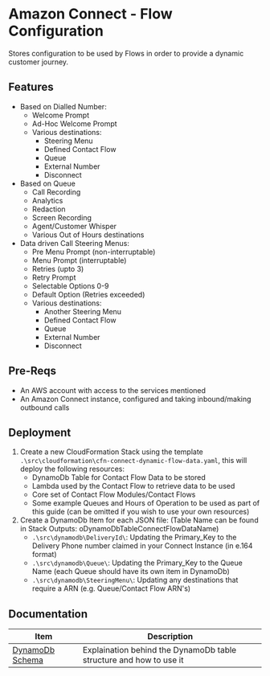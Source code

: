 # Amazon Connect - Flow Configuration
Stores configuration to be used by Flows in order to provide a dynamic customer journey.

## Features

* Based on Dialled Number:
    * Welcome Prompt
    * Ad-Hoc Welcome Prompt
    * Various destinations:
        * Steering Menu
        * Defined Contact Flow
        * Queue
        * External Number
        * Disconnect
* Based on Queue
    * Call Recording
    * Analytics
    * Redaction
    * Screen Recording
    * Agent/Customer Whisper
    * Various Out of Hours destinations
* Data driven Call Steering Menus:
    * Pre Menu Prompt (non-interruptable)
    * Menu Prompt (interruptable)
    * Retries (upto 3)
    * Retry Prompt
    * Selectable Options 0-9
    * Default Option (Retries exceeded)
    * Various destinations:
        * Another Steering Menu
        * Defined Contact Flow
        * Queue
        * External Number
        * Disconnect


## Pre-Reqs

* An AWS account with access to the services mentioned 
* An Amazon Connect instance, configured and taking inbound/making outbound calls 

## Deployment

1. Create a new CloudFormation Stack using the template `.\src\cloudformation\cfn-connect-dynamic-flow-data.yaml`, this will deploy the following resources:
    * DynamoDb Table for Contact Flow Data to be stored
    * Lambda used by the Contact Flow to retrieve data to be used
    * Core set of Contact Flow Modules/Contact Flows
    * Some example Queues and Hours of Operation to be used as part of this guide (can be omitted if you wish to use your own resources)
1. Create a DynamoDb Item for each JSON file: (Table Name can be found in Stack Outputs: oDynamoDbTableConnectFlowDataName)
    * `.\src\dynamodb\DeliveryId\`: Updating the Primary_Key to the Delivery Phone number claimed in your Connect Instance (in e.164 format)
    * `.\src\dynamodb\Queue\`: Updating the Primary_Key to the Queue Name (each Queue should have its own item in DynamoDb)
    * `.\src\dynamodb\SteeringMenu\`: Updating any destinations that require a ARN (e.g. Queue/Contact Flow ARN's)

## Documentation
| Item | Description |
|------|-------------|
| [DynamoDb Schema](./dynamodb-schema.md) | Explaination behind the DynamoDb table structure and how to use it |
